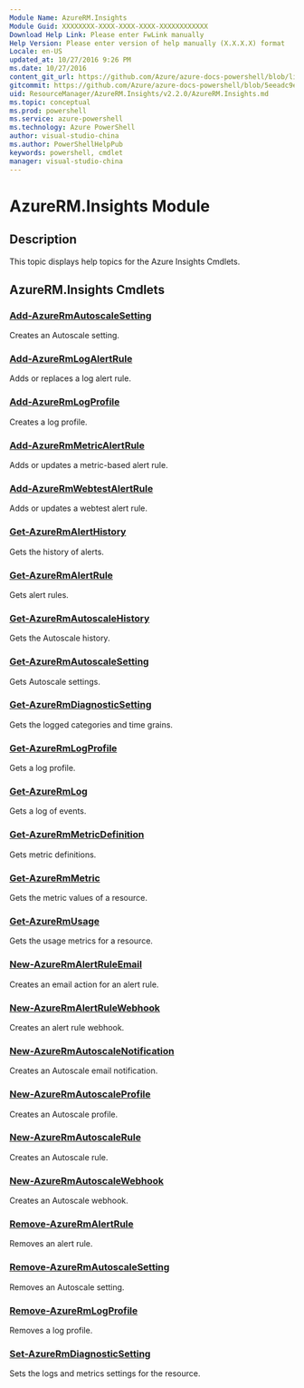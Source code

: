 ```yaml
---
Module Name: AzureRM.Insights
Module Guid: XXXXXXXX-XXXX-XXXX-XXXX-XXXXXXXXXXXX
Download Help Link: Please enter FwLink manually
Help Version: Please enter version of help manually (X.X.X.X) format
Locale: en-US
updated_at: 10/27/2016 9:26 PM
ms.date: 10/27/2016
content_git_url: https://github.com/Azure/azure-docs-powershell/blob/live/azureps-cmdlets-docs/ResourceManager/AzureRM.Insights/v2.2.0/AzureRM.Insights.md
gitcommit: https://github.com/Azure/azure-docs-powershell/blob/5eeadc9e4cb2922fcef5161f87c5588a44622a76/azureps-cmdlets-docs/ResourceManager/AzureRM.Insights/v2.2.0/AzureRM.Insights.md
uid: ResourceManager/AzureRM.Insights/v2.2.0/AzureRM.Insights.md
ms.topic: conceptual
ms.prod: powershell
ms.service: azure-powershell
ms.technology: Azure PowerShell
author: visual-studio-china
ms.author: PowerShellHelpPub
keywords: powershell, cmdlet
manager: visual-studio-china
---
```


# AzureRM.Insights Module
## Description
This topic displays help topics for the Azure Insights Cmdlets.

## AzureRM.Insights Cmdlets
### [Add-AzureRmAutoscaleSetting](./Add-AzureRmAutoscaleSetting.md)
Creates an Autoscale setting.


### [Add-AzureRmLogAlertRule](./Add-AzureRmLogAlertRule.md)
Adds or replaces a log alert rule.


### [Add-AzureRmLogProfile](./Add-AzureRmLogProfile.md)
Creates a log profile.


### [Add-AzureRmMetricAlertRule](./Add-AzureRmMetricAlertRule.md)
Adds or updates a metric-based alert rule.


### [Add-AzureRmWebtestAlertRule](./Add-AzureRmWebtestAlertRule.md)
Adds or updates a webtest alert rule.


### [Get-AzureRmAlertHistory](./Get-AzureRmAlertHistory.md)
Gets the history of alerts.


### [Get-AzureRmAlertRule](./Get-AzureRmAlertRule.md)
Gets alert rules.


### [Get-AzureRmAutoscaleHistory](./Get-AzureRmAutoscaleHistory.md)
Gets the Autoscale history.


### [Get-AzureRmAutoscaleSetting](./Get-AzureRmAutoscaleSetting.md)
Gets Autoscale settings.


### [Get-AzureRmDiagnosticSetting](./Get-AzureRmDiagnosticSetting.md)
Gets the logged categories and time grains.


### [Get-AzureRmLogProfile](./Get-AzureRmLogProfile.md)
Gets a log profile.


### [Get-AzureRmLog](./Get-AzureRmLog.md)
Gets a log of events.


### [Get-AzureRmMetricDefinition](./Get-AzureRmMetricDefinition.md)
Gets metric definitions.


### [Get-AzureRmMetric](./Get-AzureRmMetric.md)
Gets the metric values of a resource.


### [Get-AzureRmUsage](./Get-AzureRmUsage.md)
Gets the usage metrics for a resource.


### [New-AzureRmAlertRuleEmail](./New-AzureRmAlertRuleEmail.md)
Creates an email action for an alert rule.


### [New-AzureRmAlertRuleWebhook](./New-AzureRmAlertRuleWebhook.md)
Creates an alert rule webhook.


### [New-AzureRmAutoscaleNotification](./New-AzureRmAutoscaleNotification.md)
Creates an Autoscale email notification.


### [New-AzureRmAutoscaleProfile](./New-AzureRmAutoscaleProfile.md)
Creates an Autoscale profile.


### [New-AzureRmAutoscaleRule](./New-AzureRmAutoscaleRule.md)
Creates an Autoscale rule.


### [New-AzureRmAutoscaleWebhook](./New-AzureRmAutoscaleWebhook.md)
Creates an Autoscale webhook.


### [Remove-AzureRmAlertRule](./Remove-AzureRmAlertRule.md)
Removes an alert rule.


### [Remove-AzureRmAutoscaleSetting](./Remove-AzureRmAutoscaleSetting.md)
Removes an Autoscale setting.


### [Remove-AzureRmLogProfile](./Remove-AzureRmLogProfile.md)
Removes a log profile.


### [Set-AzureRmDiagnosticSetting](./Set-AzureRmDiagnosticSetting.md)
Sets the logs and metrics settings for the resource.



